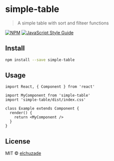 # simple-table

> A simple table with sort and filteer functions

[![NPM](https://img.shields.io/npm/v/simple-table.svg)](https://www.npmjs.com/package/simple-table) [![JavaScript Style Guide](https://img.shields.io/badge/code_style-standard-brightgreen.svg)](https://standardjs.com)

## Install

```bash
npm install --save simple-table
```

## Usage

```tsx
import React, { Component } from 'react'

import MyComponent from 'simple-table'
import 'simple-table/dist/index.css'

class Example extends Component {
  render() {
    return <MyComponent />
  }
}
```

## License

MIT © [elchuzade](https://github.com/elchuzade)
